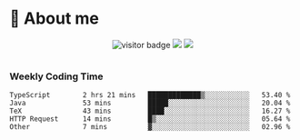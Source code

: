 <!-- ![](https://youpai.roccoshi.top/img/20200804214216.png) -->

# 🧐 About me
 
<p align="center">
<img src="https://visitor-badge.laobi.icu/badge?page_id=Lincest.Lincest&title=hits" alt="visitor badge"/>
<a href="mailto:imroccoshi@gmail.com"><img src="https://img.shields.io/badge/gmail-imroccoshi%40gmail.com-red"></a>
<a href="https://blog.roccoshi.top"><img src="https://img.shields.io/badge/blog-roccoshi-green"></a>
</p>

<div align="center">
  <img src="https://github-readme-stats.vercel.app/api?username=Lincest&show_icons=true&count_private=true&show_owner=true" alt="">
   <!-- <img src="https://github-readme-stats.vercel.app/api/wakatime?username=Moreality&v=2" alt=""/> -->
</div>

### Weekly Coding Time

<!--START_SECTION:waka-->

```text
TypeScript        2 hrs 21 mins   █████████████▒░░░░░░░░░░░   53.40 %
Java              53 mins         █████░░░░░░░░░░░░░░░░░░░░   20.04 %
TeX               43 mins         ████░░░░░░░░░░░░░░░░░░░░░   16.27 %
HTTP Request      14 mins         █▒░░░░░░░░░░░░░░░░░░░░░░░   05.64 %
Other             7 mins          ▓░░░░░░░░░░░░░░░░░░░░░░░░   02.96 %
```

<!--END_SECTION:waka-->


